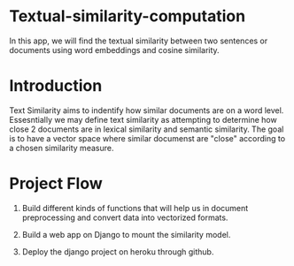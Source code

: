 # Textual-similarity-computation
In this app, we will find the textual similarity between two sentences or documents using word embeddings and cosine similarity.

# Introduction
Text Similarity aims to indentify how similar documents are on a word level. 
Essesntially we may define text similarity as attempting to determine how close 2 documents are in lexical similarity and semantic similarity.
The goal is to have a vector space where similar documenst are "close" according to a chosen similarity measure.

# Project Flow

1) Build different kinds of functions that will help us in document preprocessing and convert data into vectorized formats.

2) Build a web app on Django to mount the similarity model.

3) Deploy the django project on heroku through github. 
